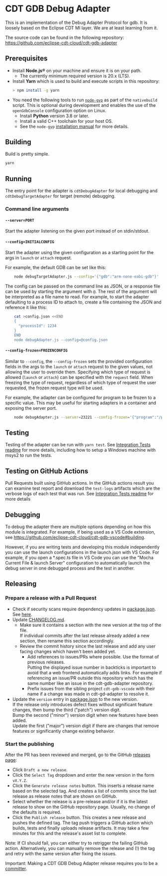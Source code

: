 # CDT GDB Debug Adapter

This is an implementation of the Debug Adapter Protocol for gdb.
It is loosely based on the Eclipse CDT MI layer.
We are at least learning from it.

The source code can be found in the following repository: https://github.com/eclipse-cdt-cloud/cdt-gdb-adapter

## Prerequisites

- Install **Node.js®** on your machine and ensure it is on your path.
    - The currently minimum required version is 20.x (LTS).
- Install **Yarn** which is used to build and execute scripts in this repository:
    ```sh
    > npm install -g yarn
    ```
- You need the following tools to run [`node-gyp`](https://github.com/nodejs/node-gyp)
  as part of the `nativebuild` script. This is optional during development and enables
  the use of the `openGdbConsole` configuration option on Linux.
    - Install **Python** version 3.8 or later.
    - Install a valid C++ toolchain for your host OS.
    - See the `node-gyp`
      [installation manual](https://github.com/nodejs/node-gyp?tab=readme-ov-file#installation)
      for more details.

## Building

Build is pretty simple.

```sh
yarn
```

## Running

The entry point for the adapter is `cdtDebugAdapter` for local debugging
and `cdtDebugTargetAdapter` for target (remote) debugging.

### Command line arguments

#### `--server=PORT`

Start the adapter listening on the given port instead of on stdin/stdout.

#### `--config=INITIALCONFIG`

Start the adapter using the given configuration as a starting point for the args in `launch` or `attach` request.

For example, the default GDB can be set like this:

```sh
    node debugTargetAdapter.js --config='{"gdb":"arm-none-eabi-gdb"}'
```

The config can be passed on the command line as JSON, or a response file can be used by starting the argument with `@`.
The rest of the argument will be interpreted as a file name to read.
For example, to start the adapter defaulting to a process ID to attach to, create a file containing the JSON and reference it like this:

```sh
    cat >config.json <<END
    {
      "processId": 1234
    }
    END
    node debugAdapter.js --config=@config.json

```

#### `--config-frozen=FROZENCONFIG`

Similar to `--config`, the `--config-frozen` sets the provided configuration fields in the args to the `launch` or `attach` request to the given values, not allowing the user to override them.
Specifying which type of request is allowed (`launch` or `attach`) can be specified with the `request` field.
When freezing the type of request, regardless of which type of request the user requested, the frozen request type will be used.

For example, the adapter can be configured for program to be frozen to a specific value.
This may be useful for starting adapters in a container and exposing the server port.

```sh
    node debugAdapter.js --server=23221 --config-frozen='{"program":"/path/to/my.elf"}'
```

## Testing

Testing of the adapter can be run with `yarn test`. See [Integration Tests readme](https://github.com/eclipse-cdt-cloud/cdt-gdb-adapter/blob/main/src/integration-tests/README.md)
for more details, including how to setup a Windows machine with msys2 to run the tests.

## Testing on GitHub Actions

Pull Requests built using GitHub actions.
In the GitHub actions result you can examine test report and download the `test-logs` artifacts which are the verbose logs of each test that was run.
See [Integration Tests readme](https://github.com/eclipse-cdt-cloud/cdt-gdb-adapter/blob/main/src/integration-tests/README.md) for more details

## Debugging

To debug the adapter there are multiple options depending on how this module is integrated. For example,
if being used as a VS Code extension, see https://github.com/eclipse-cdt-cloud/cdt-gdb-vscode#building.

However, if you are writing tests and developing this module independently you can use the launch
configurations in the launch.json with VS Code. For example, if you open a \*.spec.ts file in VS Code
you can use the "Mocha Current File & launch Server" configuration to automatically launch the debug
server in one debugged process and the test in another.

## Releasing

### Prepare a release with a Pull Request

- Check if security scans require dependency updates in [package.json](./package.json).
  See [here](https://github.com/eclipse-cdt-cloud/cdt-gdb-adapter/security/code-scanning).
- Update [CHANGELOG.md](./CHANGELOG.md).
    - Make sure it contains a section with the new version at the top of the file.  
      If individual commits after the last release already added a new section,
      then rename this section accordingly.
    - Review the commit history since the last release and add any user facing changes which
      haven't been added yet.
        - Add references to issues/PRs where possible. Use the format of previous releases.  
          Putting the displayed issue number in backticks is important to avoid that a web
          frontend automatically adds links. For example if referencing an issue/PR outside
          this repository which has the same number like an issue in the cdt-gdb-adapter repository.
        - Prefix issues from the sibling project `cdt-gdb-vscode` with their name if a change was
          made in cdt-gd-adapter to resolve it.
- Update the `version` entry in [package.json](./package.json) to the new version.  
  If the release only introduces defect fixes without significant feature changes,
  then bump the third ("patch") version digit.  
  Bump the second ("minor") version digit when new features have been added.  
  Update the first ("major") version digit if there are changes that remove features
  or significantly change existing behavior.

### Start the publishing

After the PR has been reviewed and merged, go to the GitHub [releases page](https://github.com/eclipse-cdt-cloud/cdt-gdb-adapter/releases):

- Click `Draft a new release`.
- Click the `Select Tag` dropdown and enter the new version in the form `vX.Y.Z`.
- Click the `Generate release notes` button. This inserts a release name based on the
  selected tag. And creates a list of commits since the last release as release notes
  that are shown on GitHub.
- Select whether the release is a pre-release and/or if it is the latest release to show
  on the GitHub repository page. Usually, no change of the defaults is required.
- Click the `Publish release` button. This creates a new release and pushes the defined tag.
  The tag push triggers a GitHub action which builds, tests and finally uploads release
  artifacts. It may take a few minutes for this and the release's asset list to complete.

Note: If CI should fail, you can either try to retrigger the failing GitHub action.
Alternatively, you can manually remove the release and (!) the tag and retry with the same
version after fixing the issues.

Important: Making a CDT GDB Debug Adapter release requires you to be a [committer](https://www.eclipse.org/membership/become-a-member/committer/).
